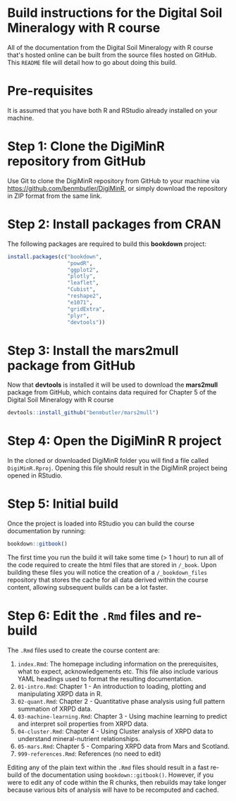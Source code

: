 Build instructions for the Digital Soil Mineralogy with R course
================

All of the documentation from the Digital Soil Mineralogy with R course that's hosted online can be built from the source files hosted on GitHub. This `README` file will detail how to go about doing this build.

# Pre-requisites

It is assumed that you have both R and RStudio already installed on your
machine.

# Step 1: Clone the DigiMinR repository from GitHub

Use Git to clone the DigiMinR repository from GitHub to your machine via
<https://github.com/benmbutler/DigiMinR>, or simply download the
repository in ZIP format from the same link.

# Step 2: Install packages from CRAN

The following packages are required to build this **bookdown** project:

``` r
install.packages(c("bookdown",
                   "powdR",
                   "ggplot2",
                   "plotly",
                   "leaflet",
                   "Cubist",
                   "reshape2",
                   "e1071",
                   "gridExtra",
                   "plyr",
                   "devtools"))
```

# Step 3: Install the **mars2mull** package from GitHub

Now that **devtools** is installed it will be used to download the
**mars2mull** package from GitHub, which contains data required for
Chapter 5 of the Digital Soil Mineralogy with R course

``` r
devtools::install_github("benmbutler/mars2mull")
```

# Step 4: Open the DigiMinR R project

In the cloned or downloaded DigiMinR folder you will find a file called
`DigiMinR.Rproj`. Opening this file should result in the DigiMinR
project being opened in RStudio.

# Step 5: Initial build

Once the project is loaded into RStudio you can build the course
documentation by running:

``` r
bookdown::gitbook()
```

The first time you run the build it will take some time (&gt; 1 hour) to
run all of the code required to create the html files that are stored in
`/_book`. Upon building these files you will notice the creation of a
`/_bookdown_files` repository that stores the cache for all data derived
within the course content, allowing subsequent builds can be a lot
faster.

# Step 6: Edit the `.Rmd` files and re-build

The `.Rmd` files used to create the course content are:

1.  `index.Rmd`: The homepage including information on the
    prerequisites, what to expect, acknowledgements etc. This file also
    include various YAML headings used to format the resulting
    documentation.
2.  `01-intro.Rmd`: Chapter 1 - An introduction to loading, plotting and
    manipulating XRPD data in R.
3.  `02-quant.Rmd`: Chapter 2 - Quantitative phase analysis using full
    pattern summation of XRPD data.
4.  `03-machine-learning.Rmd`: Chapter 3 - Using machine learning to
    predict and interpret soil properties from XRPD data.
5.  `04-cluster.Rmd`: Chapter 4 - Using Cluster analysis of XRPD data to
    understand mineral-nutrient relationships.
6.  `05-mars.Rmd`: Chapter 5 - Comparing XRPD data from Mars and
    Scotland.
7.  `999-references.Rmd`: References (no need to edit)

Editing any of the plain text within the `.Rmd` files should result in a
fast re-build of the documentation using `bookdown::gitbook()`. However,
if you were to edit any of code within the R chunks, then rebuilds may
take longer because various bits of analysis will have to be recomputed
and cached.
